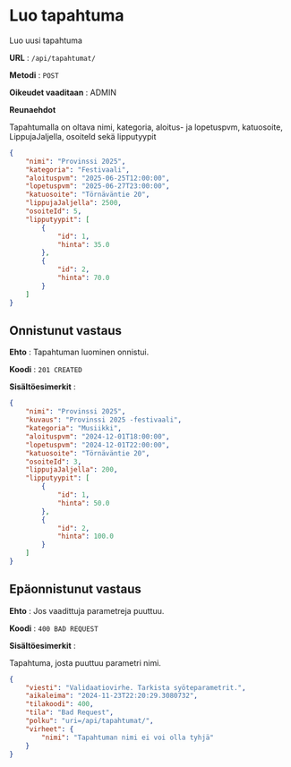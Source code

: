 # Luo tapahtuma

Luo uusi tapahtuma

**URL** : `/api/tapahtumat/`

**Metodi** : `POST`

**Oikeudet vaaditaan** : ADMIN

**Reunaehdot**

Tapahtumalla on oltava nimi, kategoria, aloitus- ja lopetuspvm, katuosoite, LippujaJaljella, osoiteId sekä lipputyypit

```json
{
    "nimi": "Provinssi 2025",
    "kategoria": "Festivaali",
    "aloituspvm": "2025-06-25T12:00:00",
    "lopetuspvm": "2025-06-27T23:00:00",
    "katuosoite": "Törnäväntie 20",
    "lippujaJaljella": 2500,
    "osoiteId": 5,
    "lipputyypit": [
        {
            "id": 1,
            "hinta": 35.0
        },
        {
            "id": 2,
            "hinta": 70.0
        }
    ]
}
```

## Onnistunut vastaus

**Ehto** : Tapahtuman luominen onnistui.

**Koodi** : `201 CREATED`

**Sisältöesimerkit** :

```json
{
    "nimi": "Provinssi 2025",
    "kuvaus": "Provinssi 2025 -festivaali",
    "kategoria": "Musiikki",
    "aloituspvm": "2024-12-01T18:00:00",
    "lopetuspvm": "2024-12-01T22:00:00",
    "katuosoite": "Törnäväntie 20",
    "osoiteId": 3,
    "lippujaJaljella": 200,
    "lipputyypit": [
        {
            "id": 1,
            "hinta": 50.0
        },
        {
            "id": 2,
            "hinta": 100.0
        }
    ]
}

```

## Epäonnistunut vastaus

**Ehto** : Jos vaadittuja parametreja puuttuu.

**Koodi** : `400 BAD REQUEST`

**Sisältöesimerkit** :

Tapahtuma, josta puuttuu parametri nimi.

```json
{
    "viesti": "Validaatiovirhe. Tarkista syöteparametrit.",
    "aikaleima": "2024-11-23T22:20:29.3080732",
    "tilakoodi": 400,
    "tila": "Bad Request",
    "polku": "uri=/api/tapahtumat/",
    "virheet": {
        "nimi": "Tapahtuman nimi ei voi olla tyhjä"
    }
}
```